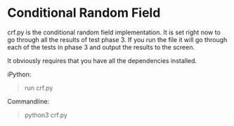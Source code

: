 # Conditional Random Field
crf.py is the conditional random field implementation. It is set right now to go through all the results of test phase 3. If you run the file it will go through each of the tests in phase 3 and output the results to the screen. 

It obviously requires that you have all the dependencies installed.

iPython:
> run crf.py

Commandline:
> python3 crf.py
